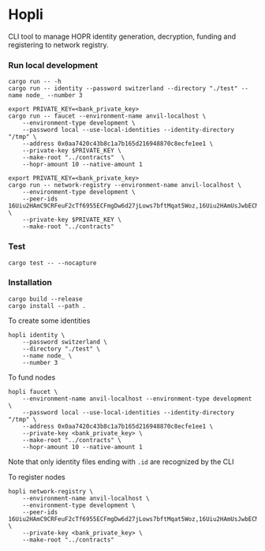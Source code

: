 # Hopli

CLI tool to manage HOPR identity generation, decryption, funding and registering to network registry.

### Run local development

```
cargo run -- -h
cargo run -- identity --password switzerland --directory "./test" --name node_ --number 3
```

```
export PRIVATE_KEY=<bank_private_key>
cargo run -- faucet --environment-name anvil-localhost \
    --environment-type development \
    --password local --use-local-identities --identity-directory "/tmp" \
    --address 0x0aa7420c43b8c1a7b165d216948870c8ecfe1ee1 \
    --private-key $PRIVATE_KEY \
    --make-root "../contracts"  \
    --hopr-amount 10 --native-amount 1
```

```
export PRIVATE_KEY=<bank_private_key>
cargo run -- network-registry --environment-name anvil-localhost \
    --environment-type development \
    --peer-ids 16Uiu2HAmC9CRFeuF2cTf6955ECFmgDw6d27jLows7bftMqat5Woz,16Uiu2HAmUsJwbECMroQUC29LQZZWsYpYZx1oaM1H9DBoZHLkYn12 \
    --private-key $PRIVATE_KEY \
    --make-root "../contracts"
```

### Test

```
cargo test -- --nocapture
```

### Installation

```
cargo build --release
cargo install --path .
```

To create some identities

```
hopli identity \
    --password switzerland \
    --directory "./test" \
    --name node_ \
    --number 3
```

To fund nodes

```
hopli faucet \
    --environment-name anvil-localhost --environment-type development \
    --password local --use-local-identities --identity-directory "/tmp" \
    --address 0x0aa7420c43b8c1a7b165d216948870c8ecfe1ee1 \
    --private-key <bank_private_key> \
    --make-root "../contracts" \
    --hopr-amount 10 --native-amount 1
```

Note that only identity files ending with `.id` are recognized by the CLI

To register nodes

```
hopli network-registry \
    --environment-name anvil-localhost \
    --environment-type development \
    --peer-ids 16Uiu2HAmC9CRFeuF2cTf6955ECFmgDw6d27jLows7bftMqat5Woz,16Uiu2HAmUsJwbECMroQUC29LQZZWsYpYZx1oaM1H9DBoZHLkYn12 \
    --private-key <bank_private_key> \
    --make-root "../contracts"
```
